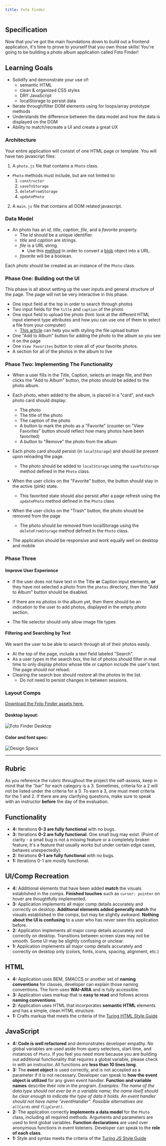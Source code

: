 ```yaml
---
title: Foto Finder
---
```


## Specification

Now that you've got the main foundations down to build out a frontend application, it's time to prove to yourself that you own those skills! You're going to be building a photo album application called Foto Finder!


## Learning Goals

* Solidify and demonstrate your use of:
  * semantic HTML
  * clean & organized CSS styles
  * DRY JavaScript
  * localStorage to persist data
* Iterate through/filter DOM elements using for loops/array prototype methods
* Understands the difference between the data model and how the data is displayed on the DOM
* Ability to match/recreate a UI and create a great UX

### Architecture

Your entire application will consist of one HTML page or template.
You will have two javascript files:

1. A `photo.js` file that contains a `Photo` class.
  * `Photo` methods must include, but are not limited to:
    1. `constructor`
    2. `saveToStorage`
    3. `deleteFromStorage`
    4. `updatePhoto`
2. A `main.js` file that contains all DOM related javascript.

### Data Model
* An photo has an _id_, _title_, _caption_, _file_, and a _favorite_ property.
  * The _id_ should be a unique identifier.
  * _title_ and _caption_ are strings.
  * _file_ is a URL string.
    * Use this [method](https://developer.mozilla.org/en-US/docs/Web/API/FileReader/readAsDataURL) in order to convert a [blob](https://developer.mozilla.org/en-US/docs/Web/API/Blob) object into a URL.
  * _favorite_ will be a boolean.

Each photo should be created as an instance of the `Photo` class.

### Phase One: Building out the UI

This phase is all about setting up the user inputs and general structure of the page. The page will not be very interactive in this phase.

- One input field at the top in order to search through photos
- Two input fields for the `title` and `caption` of the photo
- One input field to upload the photo (hint: look at the different HTML input element type attributes and how you can use one of them to select a file from your computer)
  - [This article](https://tympanus.net/codrops/2015/09/15/styling-customizing-file-inputs-smart-way/) can help you with styling the file upload button
- One "Add to Album" button for adding the photo to the album so you see it on the page
- One `View Favorites` button to view all of your favorite photos.
- A section for all of the photos in the album to live

### Phase Two: Implementing The Functionality

- When a user fills in the Title, Caption, selects an image file, and then clicks the "Add to Album" button, the photo should be added to the photo album.
- Each photo, when added to the album, is placed in a "card", and each photo card should display:
  - The photo
  - The title of the photo
  - The caption of the photo
  - A button to mark the photo as a "Favorite" (counter on "View Favorites" button should reflect how many photos have been favorited)
  - A button to "Remove" the photo from the album
- Each photo card should persist (in `localStorage`) and should be present upon reloading the page.
  - The photo should be added to `localStorage` using the `saveToStorage` method defined in the `Photo` class.

- When the user clicks on the "Favorite" button, the button should stay in the active (pink) state.  
  - This favorited state should also persist after a page refresh using the `updatePhoto` method defined in the `Photo` class
- When the user clicks on the "Trash" button, the photo should be removed from the page
  - The photo should be removed from localStorage using the `deleteFromStorage` method defined in the `Photo` class.
- The application should be responsive and work equally well on desktop and mobile

### Phase Three

#### Improve User Experience
- If the user does not have text in the Title **or** Caption input elements, **or** they have not selected a photo from the `photos` directory, then the "Add to Album" button should be disabled.

- If there are no photos in the album yet, then there should be an indication to the user to add photos, displayed in the empty photo section.

- The file selector should only allow image file types


#### Filtering and Searching by Text
We want the user to be able to search through all of their photos easily.

- At the top of the page, include a text field labeled "Search".
- As a user types in the search box, the list of photos should filter in real time to only display photos whose title or caption include the user's text. The page _should not_ reload.
- Clearing the search box should restore all the photos to the list.
  - Do not need to persist changes in between sessions.

<!-- #### Editing a Photo
- When a user clicks the title or caption of a photo in the list, that text should become an editable text field, pre-populated with the existing photo title or caption.
- The user should be able to "commit" their changes by pressing "Enter/Return" or by clicking outside of the text field.
  - This change should be saved in localStorage using the `updatePhoto` method defined in the `Photo` class.
  - *Bonus: If the user clicks on the image, the user should be able to update the photo using the `updatePhoto` method.* -->


<!-- ### Phase 4

#### Viewing Favorites

Finally, let's let our user be able to view only their favorites.

- The user should only see their favorites when they click on the `View Favorites` button. (consequently, the text on the button should then say `View All Photos`)
- Clicking on the `View All Photos` button, the user should be able to see all of their photo cards.
- When viewing favorites, search field should only search through the favorited photos.
  - Do not need to persist changes in between sessions.

#### Recent Photos

The application should only show the ten most recent Photos on page load.

* The application should contain a button labeled `Show more...`.
* When a user clicks on the `Show more...` button, the list should load all of the remaining photos.
* Once the remaining photos are loaded, the `Show more...` button should switch to a `Show less...` button.
* When a user clicks on the  `Show less...` button, the list should switch back to being the first 10 photos only.
  * This functionality should toggle back and forth based on that button click.
  * Do not need to persist changes in between sessions.


### Extensions

Work through these **in order**:

- When the user clicks on the image, the user should be able to update the photo using the `updatePhoto` method.
- Include at least 3 different animations. Example: one for when a card gets created/deleted. -->

### Layout Comps

[Download the Foto Finder assets here.](https://drive.google.com/drive/folders/0B_lPnjyMN6-CSEFYTXBBbHNybFE?usp=sharing)

#### Desktop layout:

![Foto Finder Desktop][desktop-base]


<!-- #### Mobile layout:

![Foto Finder Mobile][mobile-base] -->


#### Color and font spec:

![Design Specs][design-specs]

[desktop-base]: /assets/images/projects/foto-finder/fotofinder2-1.png
<!-- [mobile-base]: /assets/images/projects/foto-finder/fotofinder2-2.png -->
[design-specs]: /assets/images/projects/foto-finder/fotofinder-5.png

------------------------------------------------------------------

## Rubric

As you reference the rubric throughout the project the self-assess, keep in mind that the "bar" for each category is a 3. Sometimes, criteria for a 2 will not be listed under the criteria for a 3. To earn a 3, one must meet criteria for the 1 and 2. If there are any clarifying questions, make sure to speak with an instructor **before** the day of the evaluation.

## Functionality

* **4:** Iterations **0-3 are fully functional** with no bugs.
* **3:** Iterations **0-2 are fully functional**. One small bug may exist. (Point of clarity - a small bug is not a missing feature or a completely broken feature; it's a feature that usually works but under certain edge cases, behaves unexpectedly).
* **2:** Iterations **0-1 are fully functional** with no bugs.
* **1:** Iterations 0-1 are mostly functional.

## UI/Comp Recreation

* **4:** Additional elements that have been added **match** the visuals established in the comps. **Finished touches** such as `cursor: pointer` on hover are thoughtfully implemented.
* **3:** Application implements all major comp details accurately and correctly on desktop. **Additional elements added generally match** the visuals established in the comps, but may be slightly awkward. **Nothing about the UI is confusing** to a user who has never seen this application before.
* **2:** Application implements all major comp details accurately and correctly on desktop. Transitions between screen sizes may not be smooth. Some UI may be slightly confusing or unclear.
* **1:** Application implements all major comp details accurately and correctly on desktop only (colors, fonts, icons, spacing, alignment, etc.)

## HTML

* **4:** Application uses BEM, SMACCS or another set of **naming conventions** for classes, developer can explain those naming conventions. The form uses **WAI-ARIA** and is fully accessible.
* **3:** Application uses markup that is **easy to read** and follows across **naming conventions**.
* **2:** Application uses HTML that incorporates **semantic HTML** elements and has a simple, clean HTML structure.
* **1:** Crafts markup that meets the criteria of the [Turing HTML Style Guide](https://github.com/turingschool-examples/html)

## JavaScript

* **4:** **Code is well refactored** and demonstrates developer empathy. No global variables are used aside from query selectors, start time, and instances of `Photo`. If you feel you need more because you are building out additional functionality that requires a global variable, please check in with an instructor. All functions are **less than 10 lines long**.
* **3:** The **event object** is used correctly, and is not accepted as a parameter if it is not necessary. Developer can speak to **how the event object is utilized** for any given event handler. **Function and variable names** describe their role in the program. *Examples: The name of the data type should not ever be in a variable name; the name itself should be clear enough to indicate the type of data it holds. An event handler should not have name "eventHandler". Possible alternatives are `allCards` and `flipCard()`.*
* **2:** The application correctly **implements a data model** for the `Photo` class, including all required methods. Arguments and parameters are used to limit global variables. **Function declarations** are used over anonymous functions in event listeners. Developer can speak to the **role of each class**.
* **1:** Style and syntax meets the criteria of the [Turing JS Style Guide](https://github.com/turingschool-examples/javascript/tree/master/es5)

